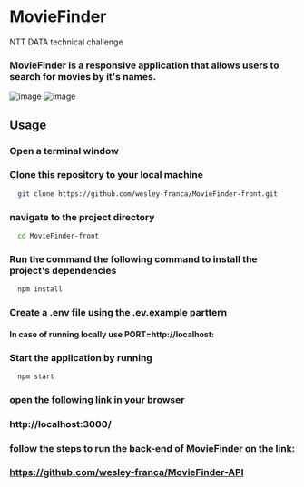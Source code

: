 # MovieFinder
NTT DATA  technical challenge 

<h3>MovieFinder is a responsive application that allows users to search for movies by it's names.</h3>

![image](https://user-images.githubusercontent.com/106840825/224202424-002c614e-272b-4e16-989b-9cdaa2c7b1e5.png)
![image](https://user-images.githubusercontent.com/106840825/224202138-9db63146-1828-4b70-b129-858876aa25ee.png)

## Usage

<h3>Open a terminal window</h3>
<h3>Clone this repository to your local machine</h3> 
  
```bash
  git clone https://github.com/wesley-franca/MovieFinder-front.git
``` 

<h3>navigate to the project directory</h3>

```bash
  cd MovieFinder-front
``` 
  
<h3>Run the command the following command to install the project's dependencies</h3>

```bash
  npm install
``` 

<h3>Create a .env file using the .ev.example parttern</h3>

<h4>In case of running locally use PORT=http://localhost:<myPort></h4>
  
<h3>Start the application by running</h3>

```bash
  npm start
```

<h3>open the following link in your browser<h3/>

http://localhost:3000/

<h3>follow the steps to run the back-end of MovieFinder on the link:<h3/>
 
https://github.com/wesley-franca/MovieFinder-API

  
  
